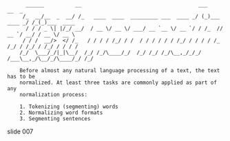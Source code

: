           ______          __                                      ___            __  _
         /_  __/__  _  __/ /_   ____  ____  _________ ___  ____ _/ (_)___ ____ _/ /_(_)___  ____
          / / / _ \| |/_/ __/  / __ \/ __ \/ ___/ __ `__ \/ __ `/ / /_  // __ `/ __/ / __ \/ __ \
         / / /  __/>  </ /_   / / / / /_/ / /  / / / / / / /_/ / / / / /_ /_/ / /_/ / /_/ / / / /
        /_/  \___/_/|_|\__/  /_/ /_/\____/_/  /_/ /_/ /_/\__,_/_/_/ /___\__,_/\__/_/\____/_/ /_/

        Before almost any natural language processing of a text, the text has to be
        normalized. At least three tasks are commonly applied as part of any
        normalization process:

        1. Tokenizing (segmenting) words
        2. Normalizing word formats
        3. Segmenting sentences

















































































slide 007
